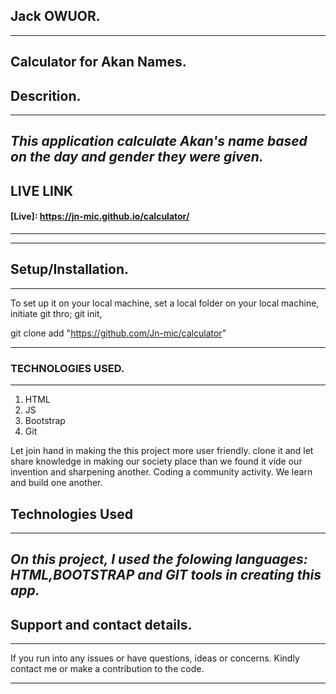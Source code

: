 ## Jack OWUOR.
---
Calculator for Akan Names.
---
## Descrition.
---
*This application calculate Akan's name based on the day and gender they were given.*
---
## LIVE LINK
 #### [Live]: https://jn-mic.github.io/calculator/
 
___
---
## Setup/Installation.
---
To set up it on your local machine,
set a local folder on your local machine,
initiate git thro; git init,

git clone add "https://github.com/Jn-mic/calculator"

---

### TECHNOLOGIES USED.
---
1. HTML
1. JS
1. Bootstrap
1. Git

  Let join hand in making the this project more user friendly. clone it and let share knowledge in making our society place than we found it vide our invention and sharpening another. Coding a community activity. We learn and build one another.

## Technologies Used
___
*On this project, I used the folowing languages: HTML,BOOTSTRAP and GIT tools in  creating this app.* 
---
## Support and contact details.
___
If you run into any issues or have questions, ideas or concerns. Kindly contact me or make a contribution to the code.
_____